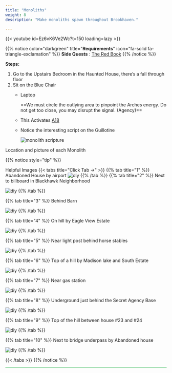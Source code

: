 ```yaml
---
title: "Monoliths"
weight: 8
description: "Make monoliths spawn throughout Brookhaven."

---
```


{{< youtube id=Ez6vK6Ve2Wc?t=150 loading=lazy >}}

{{% notice color="darkgreen" title="**Requirements**" icon="fa-solid fa-triangle-exclamation"  %}}
**Side Quests** : [The Red Book](/lore/special_tools/the_red_book  )
{{% /notice %}}


**Steps:**


1. Go to the Upstairs Bedroom in the Haunted House, there’s a fall through floor 
1. Sit on the Blue Chair
	- Laptop

		==We must circle the outlying area to pinpoint the Arches energy. Do not get too close, you may disrupt the signal. (Agency)==
	- This Activates [A18](/casebook/light_panel#a18)
	- Notice the interesting script on the Guillotine
	
		![monolith scripture](/images/bh/monolith_scripture.jpg)

Location and picture of each Monolith

{{% notice style="tip" %}}

Helpful Images
{{< tabs title="Click Tab ->" >}}
{{% tab title="1" %}}
Abandoned House by airport
![diy](/images/bh/monolith-location_abandoned_house.png)
{{% /tab %}}
{{% tab title="2" %}}
Next to billboard in Blackhawk Neighborhood

![diy](/images/bh/monolith-location_balckhawk_billboard.png)
{{% /tab %}}

{{% tab title="3" %}}
Behind Barn

![diy](/images/bh/monolith-location_behind_barn.png)
{{% /tab %}}

{{% tab title="4" %}}
On hill by Eagle View Estate

![diy](/images/bh/monolith-location_hill_by_eagle_view.png)
{{% /tab %}}

{{% tab title="5" %}}
Near light post behind horse stables

![diy](/images/bh/monolith-location_lightpost_behind_horse_stable.png)
{{% /tab %}}

{{% tab title="6" %}}
Top of a hill by Madison lake and South Estate

![diy](/images/bh/monolith-location_madison_lake_hill_top.png)
{{% /tab %}}

{{% tab title="7" %}}
Near gas station

![diy](/images/bh/monolith-location_near_gas_station.png)
{{% /tab %}}

{{% tab title="8" %}}
Underground just behind the Secret Agency Base

![diy](/images/bh/monolith-location_outside_of_agency_bunker.png)
{{% /tab %}}

{{% tab title="9" %}}
Top of the hill between house #23 and #24

![diy](/images/bh/monolith-location_top_of_hill_between_house_23_and_24.png)
{{% /tab %}}

{{% tab title="10" %}}
Next to bridge underpass by Abandoned house

![diy](/images/bh/monolith-location_underpass_by_abanoned_house.png)
{{% /tab %}}

{{< /tabs >}}
{{% /notice %}}


<hr style="background-color: #28b44c" size=8>
